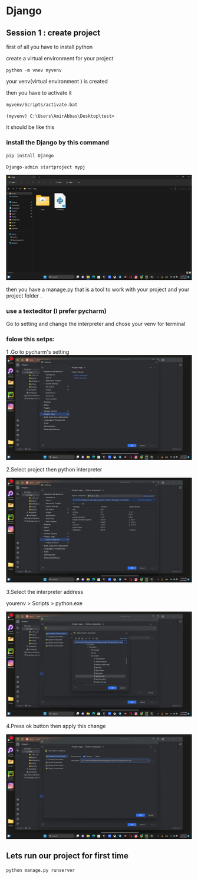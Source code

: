 # Django

## Session 1 : create project
first of all you have to install python 

create a virtual environment for your project

`python -m vnev myvenv`

your venv(virtual environment ) is created 

then you have to activate it

`myvenv/Scripts/activate.bat`

`(myvenv) C:\Users\AmirAbbas\Desktop\test>`

it should be like this

### install the Django by this command

`pip install Django`

`Django-admin startproject mypj`

![](Screenshot%202023-11-01%20120115.jpg "optional-title")

then you have a manage.py that is a tool to work with your project and your project folder .

### use a texteditor (I prefer pycharm) 


Go to setting and change the interpreter and chose your venv for terminal

### folow this setps:
1 .Go to pycharm's setting
![](2.jpg "optional-title")

2.Select project then python interpreter

![](3.jpg "optional-title")

3.Select the interpreter address 

yourenv > Scripts > python.exe

![](4.jpg "optional-title")

4.Press ok button then apply this change 

![](5.jpg "optional-title")

## Lets run our project for first time 

`python manage.py runserver`

